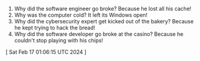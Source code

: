  
1. Why did the software engineer go broke? Because he lost all his cache!
2. Why was the computer cold? It left its Windows open!
3. Why did the cybersecurity expert get kicked out of the bakery? Because he kept trying to hack the bread!
4. Why did the software developer go broke at the casino? Because he couldn't stop playing with his chips!
 
[ 
Sat Feb 17 01:06:15 UTC 2024
 ]
